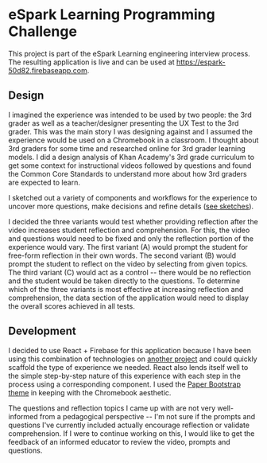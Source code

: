 # eSpark Learning Programming Challenge
This project is part of the eSpark Learning engineering interview process. The resulting application is live and can be used at https://espark-50d82.firebaseapp.com.

## Design
I imagined the experience was intended to be used by two people: the 3rd grader as well as a teacher/designer presenting the UX Test to the 3rd grader.  This was the main story I was designing against and I assumed the experience would be used on a Chromebook in a classroom.  I thought about 3rd graders for some time and researched online for 3rd grader learning models.  I did a design analysis of Khan Academy's 3rd grade curriculum to get some context for instructional videos followed by questions and found the Common Core Standards to understand more about how 3rd graders are expected to learn.

I sketched out a variety of components and workflows for the experience to uncover more questions, make decisions and refine details ([see sketches](https://github.com/gbhatnag/eSpark/wiki/Design-Sketches)).

I decided the three variants would test whether providing reflection after the video increases student reflection and comprehension.  For this, the video and questions would need to be fixed and only the reflection portion of the experience would vary.  The first variant (A) would prompt the student for free-form reflection in their own words.  The second variant (B) would prompt the student to reflect on the video by selecting from given topics.  The third variant (C) would act as a control -- there would be no reflection and the student would be taken directly to the questions.  To determine which of the three variants is most effective at increasing reflection and comprehension, the data section of the application would need to display the overall scores achieved in all tests.

## Development
I decided to use React + Firebase for this application because I have been using this combination of technologies on [another project](https://github.com/gbhatnag/africandrumminglaws) and could quickly scaffold the type of experience we needed.  React also lends itself well to the simple step-by-step nature of this experience with each step in the process using a corresponding component.  I used the [Paper Bootstrap theme](https://bootswatch.com/paper/) in keeping with the Chromebook aesthetic.

The questions and reflection topics I came up with are not very well-informed from a pedagogical perspective -- I'm not sure if the prompts and questions I've currently included actually encourage reflection or validate comprehension.  If I were to continue working on this, I would like to get the feedback of an informed educator to review the video, prompts and questions.
